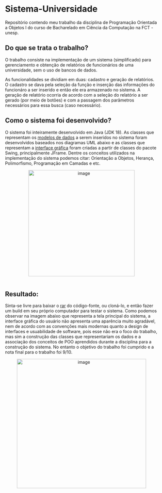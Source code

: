 # Sistema-Universidade

Repositório contendo meu trabalho da disciplina de Programação Orientada a Objetos I do curso de Bacharelado em Ciência da Computação na FCT - unesp.

## Do que se trata o trabalho?
O trabalho consiste na implementação de um sistema (simplificado) para gerenciamento e obtenção de relatórios de funcionários de uma universidade, sem o uso de bancos de dados.

As funcionalidades se dividiam em duas: cadastro e geração de relatórios. O cadastro se dava pela seleção da função e inserção das informações do funcionáro a ser inserido e então ele era armazenado no sistema. A geração de relatório ocorria de acordo com a seleção do relatório a ser gerado (por meio de botões) e com a passagem dos parâmetros necessários para essa busca (caso necessário).

## Como o sistema foi desenvolvido?
O sistema foi inteiramente desenvolvido em Java (JDK 18). As classes que representam os <a href="https://github.com/Igorjr19/Sistema-Universidade/tree/main/Sistema-Universidade/src/modelo">modelos de dados</a> a serem inseridos no sistema foram desenvolvidos baseados nos diagramas UML abaixo e as classes que representam a <a href="https://github.com/Igorjr19/Sistema-Universidade/tree/main/Sistema-Universidade/src/UI">interface gráfica</a> foram criadas a partir de classes do pacote Swing, principalmente JFrame. Dentre os conceitos utilizados na implementação do sistema podemos citar: Orientação a Objetos, Herança, Polimorfismo, Programação em Camadas e etc.
<br>
<div align="center">
  <img width="350" alt="image" src="https://user-images.githubusercontent.com/91910428/200199850-3c81a578-df9c-4f46-95f3-83fbd0f4d6e1.png">
</div>
<br>
 
## Resultado:
Sinta-se livre para baixar o <a href="https://github.com/Igorjr19/Sistema-Universidade/archive/refs/heads/main.zip">rar</a> do código-fonte, ou cloná-lo, e então fazer um build em seu próprio computador para testar o sistema.
Como podemos observar na imagem abaixo que representa a tela principal do sistema, a interface gráfica do usuário não apresenta uma aparência muito agradável, nem de acordo com as convenções mais modernas quanto a design de interfaces e usuabilidade de software, pois esse não era o foco do trabalho, mas sim a construção das classes que representariam os dados e a associação dos conceitos de POO aprendidos durante a disciplina para a construção do sistema. No entanto o objetivo do trabalho foi cumprido e a nota final para o trabalho foi 9/10.
<div align="center">
  <img width="426" alt="image" src="https://user-images.githubusercontent.com/91910428/200200122-7b997df9-53fc-4619-8ae9-206726122d93.png">
</div>
